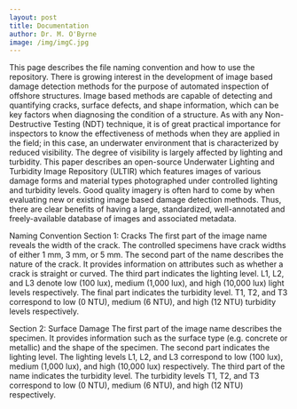 ```yaml
--- 
layout: post
title: Documentation
author: Dr. M. O'Byrne
image: /img/imgC.jpg
---
```


This page describes the file naming convention and how to use the repository. There is growing interest in the development of image based damage detection methods for the purpose of automated inspection of offshore structures. Image based methods are capable of detecting and quantifying cracks, surface defects, and shape information, which can be key factors when diagnosing the condition of a structure. As with any Non-Destructive Testing (NDT) technique, it is of great practical importance for inspectors to know the effectiveness of  methods when they are applied in the field; in this case, an underwater environment that is characterized by reduced visibility. The degree of visibility is largely affected by lighting and turbidity. This paper describes an open-source Underwater Lighting and Turbidity Image Repository (ULTIR) which features images of various damage forms and material types photographed under controlled lighting and turbidity levels. Good quality imagery is often hard to come by when evaluating new or existing image based damage detection methods. Thus, there are clear benefits of having a large, standardized, well-annotated and freely-available database of images and associated metadata.

Naming Convention
Section 1: Cracks
The first part of the image name reveals the width of the crack. The controlled specimens have crack widths of either 1 mm, 3 mm, or 5 mm.
The second part of the name describes the nature of the crack. It provides information on attributes such as whether a crack is straight or curved.
The third part indicates the lighting level. L1, L2, and L3 denote low (100 lux), medium (1,000 lux), and high (10,000 lux) light levels respectively.
The final part indicates the turbidity level. T1, T2, and T3 correspond to low (0 NTU), medium (6 NTU), and high (12 NTU) turbidity levels respectively.

Section 2: Surface Damage
The first part of the image name describes the specimen. It provides information such as the surface type (e.g. concrete or metallic) and the shape of the specimen.
The second part indicates the lighting level. The lighting levels L1, L2, and L3 correspond to low (100 lux), medium (1,000 lux), and high (10,000 lux) respectively.
The third part of the name indicates the turbidity level. The turbidity levels T1, T2, and T3 correspond to low (0 NTU), medium (6 NTU), and high (12 NTU) respectively.